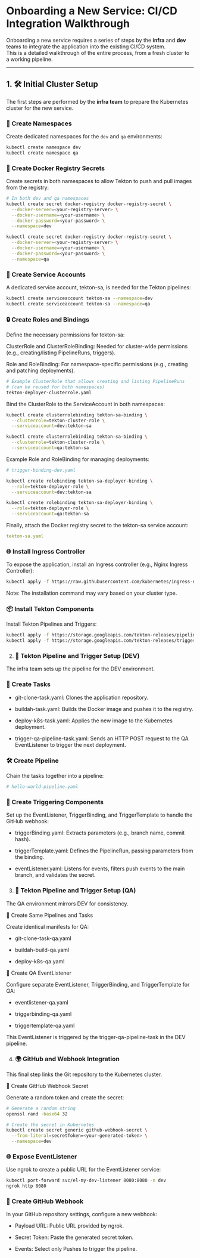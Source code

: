 # Onboarding a New Service: CI/CD Integration Walkthrough

Onboarding a new service requires a series of steps by the **infra** and **dev** teams to integrate the application into the existing CI/CD system.  
This is a detailed walkthrough of the entire process, from a fresh cluster to a working pipeline.

---

## 1. 🛠 Initial Cluster Setup

The first steps are performed by the **infra team** to prepare the Kubernetes cluster for the new service.

### 📂 Create Namespaces
Create dedicated namespaces for the `dev` and `qa` environments:
```bash
kubectl create namespace dev
kubectl create namespace qa
```

### 🔑 Create Docker Registry Secrets

Create secrets in both namespaces to allow Tekton to push and pull images from the registry:
```bash
# In both dev and qa namespaces
kubectl create secret docker-registry docker-registry-secret \
  --docker-server=<your-registry-server> \
  --docker-username=<your-username> \
  --docker-password=<your-password> \
  --namespace=dev

kubectl create secret docker-registry docker-registry-secret \
  --docker-server=<your-registry-server> \
  --docker-username=<your-username> \
  --docker-password=<your-password> \
  --namespace=qa
```


### 👤 Create Service Accounts

A dedicated service account, tekton-sa, is needed for the Tekton pipelines:
```bash
kubectl create serviceaccount tekton-sa --namespace=dev
kubectl create serviceaccount tekton-sa --namespace=qa
```

### 🔒 Create Roles and Bindings

Define the necessary permissions for tekton-sa:

ClusterRole and ClusterRoleBinding: Needed for cluster-wide permissions (e.g., creating/listing PipelineRuns, triggers).

Role and RoleBinding: For namespace-specific permissions (e.g., creating and patching deployments).

```bash
# Example ClusterRole that allows creating and listing PipelineRuns
# (can be reused for both namespaces)
tekton-deployer-clusterrole.yaml
```

Bind the ClusterRole to the ServiceAccount in both namespaces:
```bash
kubectl create clusterrolebinding tekton-sa-binding \
  --clusterrole=tekton-cluster-role \
  --serviceaccount=dev:tekton-sa

kubectl create clusterrolebinding tekton-sa-binding \
  --clusterrole=tekton-cluster-role \
  --serviceaccount=qa:tekton-sa
```
Example Role and RoleBinding for managing deployments:
```yaml
# trigger-binding-dev.yaml
```
```bash
kubectl create rolebinding tekton-sa-deployer-binding \
  --role=tekton-deployer-role \
  --serviceaccount=dev:tekton-sa

kubectl create rolebinding tekton-sa-deployer-binding \
  --role=tekton-deployer-role \
  --serviceaccount=qa:tekton-sa

```
Finally, attach the Docker registry secret to the tekton-sa service account:
```yaml
tekton-sa.yaml
```

### 🌐 Install Ingress Controller

To expose the application, install an Ingress controller (e.g., Nginx Ingress Controller):
```bash
kubectl apply -f https://raw.githubusercontent.com/kubernetes/ingress-nginx/controller-v1.8.2/deploy/static/provider/kind/deploy.yaml
```


Note: The installation command may vary based on your cluster type.

### 📦 Install Tekton Components
Install Tekton Pipelines and Triggers:

```bash
kubectl apply -f https://storage.googleapis.com/tekton-releases/pipeline/latest/release.yaml
kubectl apply -f https://storage.googleapis.com/tekton-releases/triggers/latest/release.yaml
```

2. ### 🚀 Tekton Pipeline and Trigger Setup (DEV)

The infra team sets up the pipeline for the DEV environment.

### 🧩 Create Tasks

- git-clone-task.yaml: Clones the application repository.

- buildah-task.yaml: Builds the Docker image and pushes it to the registry.

- deploy-k8s-task.yaml: Applies the new image to the Kubernetes deployment.

- trigger-qa-pipeline-task.yaml: Sends an HTTP POST request to the QA EventListener to trigger the next deployment.

### 🛠 Create Pipeline

Chain the tasks together into a pipeline:
```yaml
# hello-world-pipeline.yaml
```
### 🔗 Create Triggering Components

Set up the EventListener, TriggerBinding, and TriggerTemplate to handle the GitHub webhook:

- triggerBinding.yaml: Extracts parameters (e.g., branch name, commit hash).

- triggerTemplate.yaml: Defines the PipelineRun, passing parameters from the binding.

- eventListener.yaml: Listens for events, filters push events to the main branch, and validates the secret.

3. ### 🧪 Tekton Pipeline and Trigger Setup (QA)

The QA environment mirrors DEV for consistency.

🧩 Create Same Pipelines and Tasks

Create identical manifests for QA:

- git-clone-task-qa.yaml

- buildah-build-qa.yaml

- deploy-k8s-qa.yaml

📡 Create QA EventListener

Configure separate EventListener, TriggerBinding, and TriggerTemplate for QA:

- eventlistener-qa.yaml

- triggerbinding-qa.yaml

- triggertemplate-qa.yaml

This EventListener is triggered by the trigger-qa-pipeline-task in the DEV pipeline.

4. ### 🌍 GitHub and Webhook Integration

This final step links the Git repository to the Kubernetes cluster.

🔑 Create GitHub Webhook Secret

Generate a random token and create the secret:
```bash
# Generate a random string
openssl rand -base64 32

# Create the secret in Kubernetes
kubectl create secret generic github-webhook-secret \
  --from-literal=secretToken=<your-generated-token> \
  --namespace=dev

```
### 🌐 Expose EventListener

Use ngrok to create a public URL for the EventListener service:
```bash
kubectl port-forward svc/el-my-dev-listener 8080:8080 -n dev
ngrok http 8080
```
### 🔗 Create GitHub Webhook

In your GitHub repository settings, configure a new webhook:

- Payload URL: Public URL provided by ngrok.

- Secret Token: Paste the generated secret token.

- Events: Select only Pushes to trigger the pipeline.